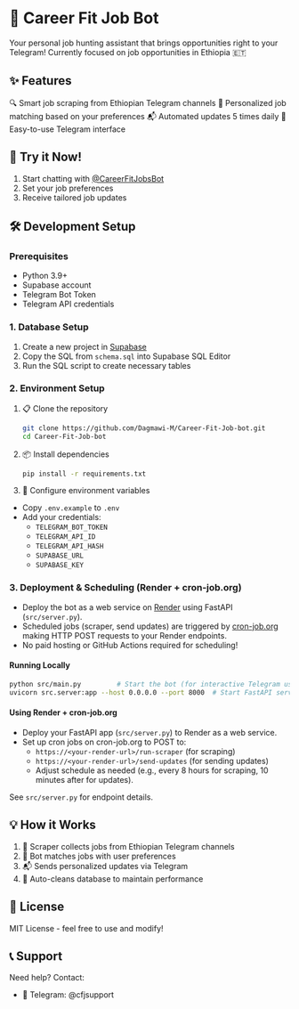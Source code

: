 # 🤖 Career Fit Job Bot

Your personal job hunting assistant that brings opportunities right to your Telegram! Currently focused on job opportunities in Ethiopia 🇪🇹

## ✨ Features

🔍 Smart job scraping from Ethiopian Telegram channels
🎯 Personalized job matching based on your preferences
📬 Automated updates 5 times daily
📱 Easy-to-use Telegram interface

## 🚀 Try it Now!

1. Start chatting with [@CareerFitJobsBot](https://t.me/CareerFitJobsBot)
2. Set your job preferences
3. Receive tailored job updates

## 🛠️ Development Setup

### Prerequisites

- Python 3.9+
- Supabase account
- Telegram Bot Token
- Telegram API credentials

### 1. Database Setup

1. Create a new project in [Supabase](https://supabase.com)
2. Copy the SQL from `schema.sql` into Supabase SQL Editor
3. Run the SQL script to create necessary tables

### 2. Environment Setup

1. 📋 Clone the repository

    ```bash
    git clone https://github.com/Dagmawi-M/Career-Fit-Job-bot.git
    cd Career-Fit-Job-bot
    ```

2. 📦 Install dependencies

    ```bash
    pip install -r requirements.txt
    ```

3. 🔑 Configure environment variables

- Copy `.env.example` to `.env`
- Add your credentials:
  - `TELEGRAM_BOT_TOKEN`
  - `TELEGRAM_API_ID`
  - `TELEGRAM_API_HASH`
  - `SUPABASE_URL`
  - `SUPABASE_KEY`


### 3. Deployment & Scheduling (Render + cron-job.org)

- Deploy the bot as a web service on [Render](https://render.com) using FastAPI (`src/server.py`).
- Scheduled jobs (scraper, send updates) are triggered by [cron-job.org](https://cron-job.org) making HTTP POST requests to your Render endpoints.
- No paid hosting or GitHub Actions required for scheduling!

#### Running Locally

```bash
python src/main.py         # Start the bot (for interactive Telegram use)
uvicorn src.server:app --host 0.0.0.0 --port 8000  # Start FastAPI server for HTTP endpoints
```

#### Using Render + cron-job.org

- Deploy your FastAPI app (`src/server.py`) to Render as a web service.
- Set up cron jobs on cron-job.org to POST to:
  - `https://<your-render-url>/run-scraper` (for scraping)
  - `https://<your-render-url>/send-updates` (for sending updates)
  - Adjust schedule as needed (e.g., every 8 hours for scraping, 10 minutes after for updates).

See `src/server.py` for endpoint details.

## 💡 How it Works

1. 🤖 Scraper collects jobs from Ethiopian Telegram channels
2. 🎯 Bot matches jobs with user preferences
3. 📬 Sends personalized updates via Telegram
4. 🧹 Auto-cleans database to maintain performance

## 📝 License

MIT License - feel free to use and modify!

## 📞 Support

Need help? Contact:
- 💬 Telegram: @cfjsupport


